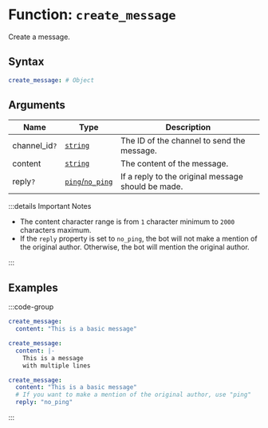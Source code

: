 # Function: `create_message`

Create a message.

## Syntax

```yml
create_message: # Object
```

## Arguments

| Name          | Type                       | Description                                        |
| ------------- | -------------------------- | -------------------------------------------------- |
| channel_id`?` | [`string`][String]         | The ID of the channel to send the message.         |
| content       | [`string`][String]         | The content of the message.                        |
| reply`?`      | [`ping`/`no_ping`][String] | If a reply to the original message should be made. |

:::details Important Notes

- The content character range is from `1` character minimum to `2000` characters maximum.
- If the `reply` property is set to `no_ping`, the bot will not make a mention of the original author. Otherwise, the bot will mention the original author.

:::

## Examples

:::code-group

```yml [Basic Message]
create_message:
  content: "This is a basic message"
```

```yml [Line Breaks]
create_message:
  content: |-
    This is a message
    with multiple lines
```

```yml [As a Reply]
create_message:
  content: "This is a basic message"
  # If you want to make a mention of the original author, use "ping"
  reply: "no_ping"
```

:::

[String]: /learning/data-types#text-strings-string
